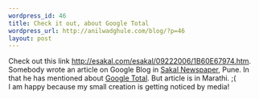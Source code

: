 ```yaml
--- 
wordpress_id: 46
title: Check it out, about Google Total
wordpress_url: http://anilwadghule.com/blog/?p=46
layout: post
---
```

Check out this link <a href="http://esakal.com/esakal/09222006/1B60E67974.htm">http://esakal.com/esakal/09222006/1B60E67974.htm</a>. Somebody wrote an article on Google Blog in <a href="http://esakal.com">Sakal Newspaper</a>, Pune. In that he has mentioned about <a href="http://goototal.blogspot.com">Google Total</a>. But article is in Marathi. ;(<br />I am happy because my small creation is getting noticed by media!
